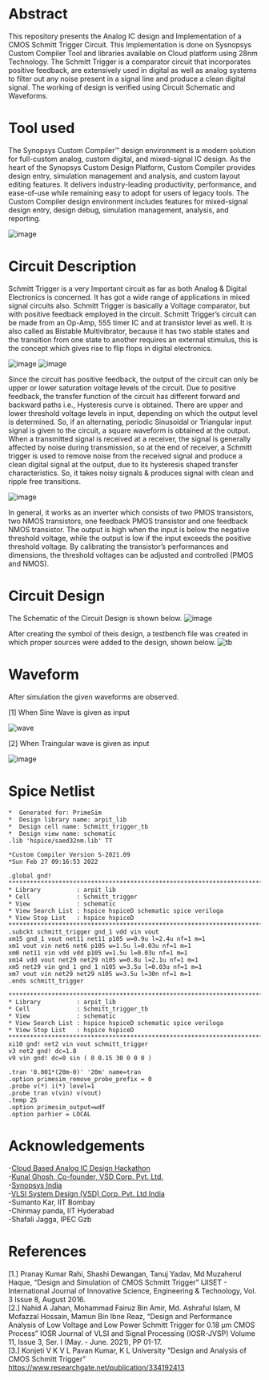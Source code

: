 
# Abstract
This repository presents the Analog IC design and Implementation of a CMOS Schmitt Trigger Circuit. This Implementation is done on Sysnopsys Custom Compiler Tool and libraries available on Cloud platform using 28nm Technology. The Schmitt Trigger is a comparator circuit that incorporates positive feedback, are extensively used in digital as well as analog systems to filter out any noise present in a signal line and produce a clean digital signal. The working of design is verified using Circuit Schematic and Waveforms.
# Tool used
The Synopsys Custom Compiler™ design environment is a modern solution for full-custom analog, custom digital, and mixed-signal IC design. As the heart of the Synopsys Custom Design Platform, Custom Compiler provides design entry, simulation management and analysis, and custom layout editing features. It delivers industry-leading productivity, performance, and ease-of-use while remaining easy to adopt for users of legacy tools. The Custom Compiler design environment includes features for mixed-signal design entry, design debug, simulation management, analysis, and reporting.

![image](https://user-images.githubusercontent.com/68592620/155877670-aca96fef-b256-4cef-85a3-668fcca537f9.png)

# Circuit Description
Schmitt Trigger is a very Important circuit as far as both Analog & Digital Electronics is concerned. It has got a wide range of applications in mixed signal circuits also. Schmitt Trigger is basically a Voltage comparator, but with positive feedback employed in the circuit. Schmitt Trigger’s circuit can be made from an Op-Amp, 555 timer IC and at transistor level as well. It is also called as Bistable Multivibrator, because it has two stable states and the transition from one state to another requires an external stimulus, this is the concept which gives rise to flip flops in digital electronics.

![image](https://user-images.githubusercontent.com/68592620/155877842-2f53de68-6fd2-4560-97c2-e0a290b0cc36.png)    ![image](https://user-images.githubusercontent.com/68592620/155878141-adc900df-68ba-4423-bc33-284641f0f708.png)

Since the circuit has positive feedback, the output of the circuit can only be upper or lower saturation voltage levels of the circuit. Due to positive feedback, the transfer function of the circuit has different forward and backward paths i.e., Hysteresis curve is obtained. There are upper and lower threshold voltage levels in input, depending on which the output level is determined. So, if an alternating, periodic Sinusoidal or Triangular input signal is given to the circuit, a square waveform is obtained at the output.
When a transmitted signal is received at a receiver, the signal is generally affected by noise during transmission, so at the end of receiver, a Schmitt trigger is used to remove noise from the received signal and produce a clean digital signal at the output, due to its hysteresis shaped transfer characteristics. So, it takes noisy signals & produces signal with clean and ripple free transitions.

![image](https://user-images.githubusercontent.com/68592620/155878054-baf1dc7f-796f-44bf-92aa-5ac617bc5eae.png)

In general, it works as an inverter which consists of two PMOS transistors, two NMOS transistors, one feedback PMOS transistor and one feedback NMOS transistor. The output is high when the input is below the negative threshold voltage, while the output is low if the input exceeds the positive threshold voltage. By calibrating the transistor’s performances and dimensions, the threshold voltages can be adjusted and controlled (PMOS and NMOS).

# Circuit Design
The Schematic of the Circuit Design is shown below.
![image](https://user-images.githubusercontent.com/68592620/155879444-6a8a5372-9e19-4bef-8dc5-2c24899f2ace.png)

After creating the symbol of theis design, a testbench file was created in which proper sources were added to the design, shown below.
![tb](https://user-images.githubusercontent.com/68592620/155878327-c9ef74f8-5cf5-434e-9c81-d0d568a050ff.png)

# Waveform
After simulation the given waveforms are observed.

[1] When Sine Wave is given as input

![wave](https://user-images.githubusercontent.com/68592620/155878424-39ef3a96-d546-4c35-9cb7-3df1be4ef369.png)

[2] When Traingular wave is given as input

![image](https://user-images.githubusercontent.com/68592620/155878502-739721fc-b7a3-42cc-82e5-cdc8a2e9f126.png)

# Spice Netlist

```
*  Generated for: PrimeSim
*  Design library name: arpit_lib
*  Design cell name: Schmitt_trigger_tb
*  Design view name: schematic
.lib 'hspice/saed32nm.lib' TT

*Custom Compiler Version S-2021.09
*Sun Feb 27 09:16:53 2022

.global gnd!
********************************************************************************
* Library          : arpit_lib
* Cell             : Schmitt_trigger
* View             : schematic
* View Search List : hspice hspiceD schematic spice veriloga
* View Stop List   : hspice hspiceD
********************************************************************************
.subckt schmitt_trigger gnd_1 vdd vin vout
xm15 gnd_1 vout net11 net11 p105 w=0.9u l=2.4u nf=1 m=1
xm1 vout vin net6 net6 p105 w=1.5u l=0.03u nf=1 m=1
xm0 net11 vin vdd vdd p105 w=1.5u l=0.03u nf=1 m=1
xm14 vdd vout net29 net29 n105 w=0.8u l=2.1u nf=1 m=1
xm5 net29 vin gnd_1 gnd_1 n105 w=3.5u l=0.03u nf=1 m=1
xm7 vout vin net29 net29 n105 w=3.5u l=30n nf=1 m=1
.ends schmitt_trigger

********************************************************************************
* Library          : arpit_lib
* Cell             : Schmitt_trigger_tb
* View             : schematic
* View Search List : hspice hspiceD schematic spice veriloga
* View Stop List   : hspice hspiceD
********************************************************************************
xi10 gnd! net2 vin vout schmitt_trigger
v3 net2 gnd! dc=1.8
v9 vin gnd! dc=0 sin ( 0 0.15 30 0 0 0 )

.tran '0.001*(20m-0)' '20m' name=tran
.option primesim_remove_probe_prefix = 0
.probe v(*) i(*) level=1
.probe tran v(vin) v(vout)
.temp 25
.option primesim_output=wdf
.option parhier = LOCAL
```
# Acknowledgements
-[Cloud Based Analog IC Design Hackathon](https://hackathoniith.in/')  
-[Kunal Ghosh, Co-founder, VSD Corp. Pvt. Ltd.](https://www.linkedin.com/in/kunal-ghosh-vlsisystemdesign-com-28084836/?originalSubdomain=in/')  
-[Synopsys India](https://www.synopsys.com/')  
-[VLSI System Design (VSD) Corp. Pvt. Ltd India](https://www.vlsisystemdesign.com/')  
-Sumanto Kar, IIT Bombay  
-Chinmay panda, IIT Hyderabad  
-Shafali Jagga, IPEC Gzb
# References
[1.] Pranay Kumar Rahi, Shashi Dewangan, Tanuj Yadav, Md Muzaherul Haque, “Design and Simulation of CMOS Schmitt Trigger” IJISET - International Journal of Innovative Science, Engineering & Technology, Vol. 3 Issue 8, August 2016.  
[2.] Nahid A Jahan, Mohammad Fairuz Bin Amir, Md. Ashraful Islam, M Mofazzal Hossain, Mamun Bin Ibne Reaz, “Design and Performance Analysis of Low Voltage and Low Power Schmitt Trigger for 0.18 μm CMOS Process” IOSR Journal of VLSI and Signal Processing (IOSR-JVSP) Volume 11, Issue 3, Ser. I (May. - June. 2021), PP 01-17.  
[3.] Konjeti V K V L Pavan Kumar, K L University "Design and Analysis of CMOS Schmitt Trigger" https://www.researchgate.net/publication/334192413
